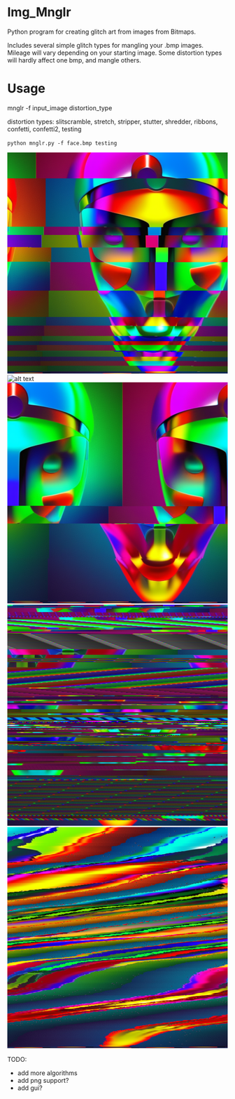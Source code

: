 # Img_Mnglr
Python program for creating glitch art from images from Bitmaps.

Includes several simple glitch types for mangling your .bmp images. 
Mileage will vary depending on your starting image.
Some distortion types will hardly affect one bmp, and mangle others.

# Usage
mnglr -f input_image distortion_type

distortion types: slitscramble, stretch, stripper, stutter, shredder, ribbons, confetti, confetti2, testing

`python mnglr.py -f face.bmp testing`

![alt text](https://github.com/vvixi/Img_Mnglr/blob/main/face-ribbons.bmp "face-ribbons")
![alt text](https://github.com/vvixi/Img_Mnglr/blob/main/face-slitscramble.bmp "face-slitscramble")
![alt text](https://github.com/vvixi/Img_Mnglr/blob/main/face-stretch.bmp "face-stretch")
![alt text](https://github.com/vvixi/Img_Mnglr/blob/main/face-stripper.bmp "face-stripper")
![alt text](https://github.com/vvixi/Img_Mnglr/blob/main/face-stutter.bmp "face-stutter")

TODO:
* add more algorithms
* add png support?
* add gui?
